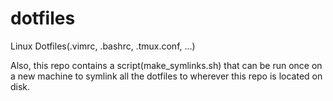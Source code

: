 dotfiles
========

Linux Dotfiles(.vimrc, .bashrc, .tmux.conf, ...)

Also, this repo contains a script(make_symlinks.sh) that can be run once on a
new machine to symlink all the dotfiles to wherever this repo is located on disk.
